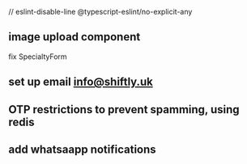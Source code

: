 // eslint-disable-line @typescript-eslint/no-explicit-any

## image upload component

fix  SpecialtyForm
## set up email info@shiftly.uk


##  OTP restrictions to prevent spamming, using redis

## add whatsaapp notifications